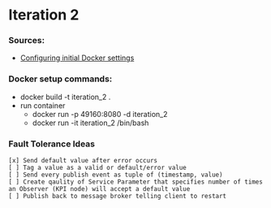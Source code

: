 # Iteration 2

### Sources:

+ [Configuring initial Docker settings](https://nodejs.org/en/docs/guides/nodejs-docker-webapp/)

### Docker setup commands:

+ docker build -t iteration_2 .
+ run container
    - docker run -p 49160:8080 -d iteration_2
    - docker run -it iteration_2 /bin/bash

### Fault Tolerance Ideas

    [x] Send default value after error occurs 
    [ ] Tag a value as a valid or default/error value
    [ ] Send every publish event as tuple of (timestamp, value) 
    [ ] Create qaulity of Service Parameter that specifies number of times an Observer (KPI node) will accept a default value
    [ ] Publish back to message broker telling client to restart 
     